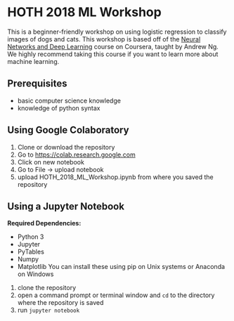 # HOTH 2018 ML Workshop
This is a beginner-friendly workshop on using logistic regression to classify images of dogs and cats. This workshop is based off of the [Neural Networks and Deep Learning](https://www.coursera.org/learn/neural-networks-deep-learning) course on Coursera, taught by Andrew Ng. We highly recommend taking this course if you want to learn more about machine learning.

## Prerequisites

* basic computer science knowledge
* knowledge of python syntax

## Using Google Colaboratory

1. Clone or download the repository
2. Go to https://colab.research.google.com
3. Click on new notebook
4. Go to File -> upload notebook
5. upload HOTH_2018_ML_Workshop.ipynb from where you saved the repository

## Using a Jupyter Notebook

**Required Dependencies:**
* Python 3
* Jupyter
* PyTables
* Numpy
* Matplotlib
You can install these using pip on Unix systems or Anaconda on Windows

1. clone the repository
2. open a command prompt or terminal window and `cd` to the directory where the repository is saved
3. run `jupyter notebook`
